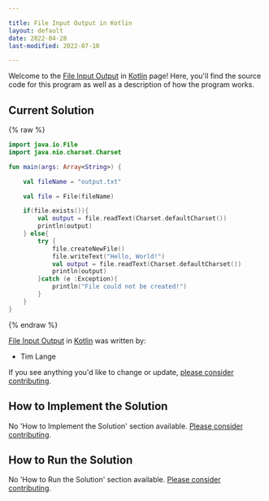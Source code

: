 ```yaml
---

title: File Input Output in Kotlin
layout: default
date: 2022-04-28
last-modified: 2022-07-10

---
```


Welcome to the [File Input Output](https://sampleprograms.io/projects/file-input-output) in [Kotlin](https://sampleprograms.io/languages/kotlin) page! Here, you'll find the source code for this program as well as a description of how the program works.

## Current Solution

{% raw %}

```kotlin
import java.io.File
import java.nio.charset.Charset

fun main(args: Array<String>) {

    val fileName = "output.txt"

    val file = File(fileName)

    if(file.exists()){
        val output = file.readText(Charset.defaultCharset())
        println(output)
    } else{
        try {
            file.createNewFile()
            file.writeText("Hello, World!")
            val output = file.readText(Charset.defaultCharset())
            println(output)
        }catch (e :Exception){
            println("File could not be created!")
        }
    }
}
```

{% endraw %}

[File Input Output](https://sampleprograms.io/projects/file-input-output) in [Kotlin](https://sampleprograms.io/languages/kotlin) was written by:

- Tim Lange

If you see anything you'd like to change or update, [please consider contributing](https://github.com/TheRenegadeCoder/sample-programs).

## How to Implement the Solution

No 'How to Implement the Solution' section available. [Please consider contributing](https://github.com/TheRenegadeCoder/sample-programs-website).

## How to Run the Solution

No 'How to Run the Solution' section available. [Please consider contributing](https://github.com/TheRenegadeCoder/sample-programs-website).